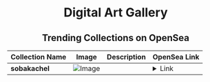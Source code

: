 <div align="center">

# Digital Art Gallery

## Trending Collections on OpenSea

| Collection Name                       | Image                                                                                     | Description                       | OpenSea Link                                                                                          |
|---------------------------------------|-------------------------------------------------------------------------------------------|-----------------------------------|--------------------------------------------------------------------------------------------------------|
| **sobakachel** | ![Image](https://i.seadn.io/s/raw/files/8545e4d0d441bc29d0bd12fd9fc84776.jpg?w=500&auto=format?w=200&auto=format) |  | <details><summary>Link</summary>[sobakachel](https://opensea.io/collection/sobakachel)</details> |

</div>